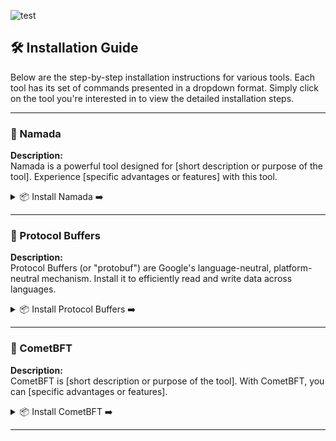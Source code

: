 ![test](https://github.com/Crouton-Digital/guide/assets/113435724/7cfd7024-287c-4c03-b10d-302b1eeb0057)
## 🛠 Installation Guide

Below are the step-by-step installation instructions for various tools. Each tool has its set of commands presented in a dropdown format. Simply click on the tool you're interested in to view the detailed installation steps.

---

### 🚀 Namada 

**Description:**  
Namada is a powerful tool designed for [short description or purpose of the tool]. Experience [specific advantages or features] with this tool.

<details>
  <summary>📦 Install Namada ➡️</summary>
  
  - **Set the desired version**:
    ```bash
    NAMADA_TAG="v0.23.1"
    ```

  - **Download the archive from GitHub**:
    ```bash
    curl -L -o namada.tar.gz "https://github.com/anoma/namada/releases/download/$NAMADA_TAG/namada-${NAMADA_TAG#v}-Linux-x86_64.tar.gz"
    ```

  - **Extract the downloaded archive**:
    ```bash
    tar -xvf namada.tar.gz
    ```

  - **Move the binary to the local bin directory**:
    ```bash
    sudo cp namada/* /usr/local/bin/
    ```

  - **Cleanup**:
    ```bash
    rm -rf namada namada.tar.gz
    ```

  - **Verify the installation**:
    ```bash
    namada --version
    ```

</details>

---

### 🔄 Protocol Buffers 

**Description:**  
Protocol Buffers (or "protobuf") are Google's language-neutral, platform-neutral mechanism. Install it to efficiently read and write data across languages.

<details>
  <summary>📦 Install Protocol Buffers ➡️</summary>
  
  - **Set the desired version**:
    ```bash
    PROTOBUF_TAG="v23.3"
    ```

  - **Download Protocol Buffers from GitHub**:
    ```bash
    curl -LO "https://github.com/protocolbuffers/protobuf/releases/download/$PROTOBUF_TAG/protoc-${PROTOBUF_TAG#v}-linux-x86_64.zip"
    ```

  - **Extract and install Protocol Buffers**:
    ```bash
    sudo unzip -o "protoc-${PROTOBUF_TAG#v}-linux-x86_64.zip" -d /usr/local bin/protoc
    sudo unzip -o "protoc-${PROTOBUF_TAG#v}-linux-x86_64.zip" -d /usr/local 'include/*'
    ```

  - **Cleanup**:
    ```bash
    rm -f "protoc-${PROTOBUF_TAG#v}-linux-x86_64.zip"
    ```

  - **Verify the installation**:
    ```bash
    protoc --version
    ```

</details>

---

### 🌌 CometBFT 

**Description:**  
CometBFT is [short description or purpose of the tool]. With CometBFT, you can [specific advantages or features].

<details>
  <summary>📦 Install CometBFT ➡️</summary>
  
  - **Set the desired version**:
    ```bash
    COMETBFT_TAG="v0.37.2"
    ```

  - **Download the archive from GitHub**:
    ```bash
    curl -L -o cometbft.tar.gz "https://github.com/cometbft/cometbft/releases/download/$COMETBFT_TAG/cometbft_${COMETBFT_TAG#v}_linux_amd64.tar.gz"
    ```

  - **Extract the downloaded archive**:
    ```bash
    tar -xvf cometbft.tar.gz
    ```

  - **Move the binary to the local bin directory**:
    ```bash
    sudo mv cometbft /usr/local/bin/cometbft
    ```

  - **Cleanup**:
    ```bash
    rm cometbft.tar.gz
    ```

  - **Verify the installation**:
    ```bash
    cometbft version
    ```

</details>

---
